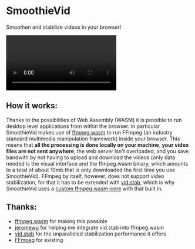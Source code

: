 # SmoothieVid
Smoothen and stabilize videos in your browser!

<video src="https://user-images.githubusercontent.com/49810075/187991683-68170208-a3dc-4730-9546-22c0b7a728c9.mp4"></video>

## How it works:

Thanks to the possibilities of Web Assembly (WASM) it is possible to run desktop level applications from within the browser.
In particular SmoothieVid makes use of [ffmpeg.wasm](https://github.com/ffmpegwasm/ffmpeg.wasm) to run FFmpeg (an industry standard multimedia manipulation framework) inside your browser.
This means that **all the processing is done locally on your machine**, **your video files are not sent anywhere**, the web server isn't overloaded,
and you save bandwith by not having to upload and download the videos (only data needed is the visual interface and the ffmpeg.wasm binary,
which amounts to a total of about 10mb that is only downloaded the first time you use SmoothieVid).
FFmpeg by itself, however, does not support video stabilization, for that it has to be extended with [vid.stab](https://github.com/georgmartius/vid.stab),
which is why SmoothieVid uses a [custom ffmpeg.wasm-core](https://github.com/Willy-JL/ffmpeg.wasm-vidstab/) with that built in.

## Thanks:

- [ffmpeg.wasm](https://github.com/ffmpegwasm/ffmpeg.wasm) for making this possible
- [jeromewu](https://github.com/jeromewu) for helping me integrate vid.stab into ffmpeg.wasm
- [vid.stab](https://github.com/georgmartius/vid.stab) for the unparalleled stabilization performance it offers
- [FFmpeg](https://ffmpeg.org/) for existing
